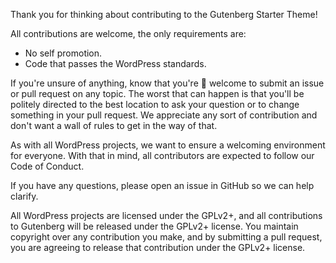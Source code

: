 Thank you for thinking about contributing to the Gutenberg Starter Theme!

All contributions are welcome, the only requirements are:

- No self promotion.
- Code that passes the WordPress standards.

If you're unsure of anything, know that you're 💯 welcome to submit an issue or pull request on any topic. The worst that can happen is that you'll be politely directed to the best location to ask your question or to change something in your pull request. We appreciate any sort of contribution and don't want a wall of rules to get in the way of that.

As with all WordPress projects, we want to ensure a welcoming environment for everyone. With that in mind, all contributors are expected to follow our Code of Conduct.

If you have any questions, please open an issue in GitHub so we can help clarify.

All WordPress projects are licensed under the GPLv2+, and all contributions to Gutenberg will be released under the GPLv2+ license. You maintain copyright over any contribution you make, and by submitting a pull request, you are agreeing to release that contribution under the GPLv2+ license.